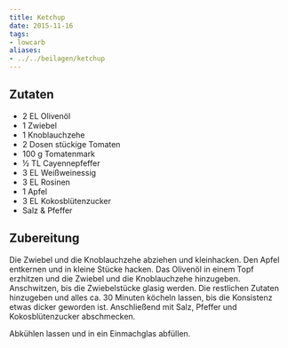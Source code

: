 ```yaml
---
title: Ketchup
date: 2015-11-16
tags:
- lowcarb
aliases:
- ../../beilagen/ketchup
---
```


## Zutaten
- 2 EL      Olivenöl
- 1         Zwiebel
- 1         Knoblauchzehe
- 2 Dosen   stückige Tomaten
- 100 g     Tomatenmark
- ½ TL      Cayennepfeffer
- 3 EL      Weißweinessig
- 3 EL      Rosinen
- 1         Apfel
- 3 EL      Kokosblütenzucker
- Salz & Pfeffer

## Zubereitung
Die Zwiebel und die Knoblauchzehe abziehen und kleinhacken. Den Apfel entkernen und in kleine Stücke hacken.
Das Olivenöl in einem Topf erzhitzen und die Zwiebel und die Knoblauchzehe hinzugeben. Anschwitzen, bis die Zwiebelstücke glasig werden. Die restlichen Zutaten hinzugeben und alles ca. 30 Minuten köcheln lassen, bis die Konsistenz etwas dicker geworden ist.
Anschließend mit Salz, Pfeffer und Kokosblütenzucker abschmecken.

Abkühlen lassen und in ein Einmachglas abfüllen.
